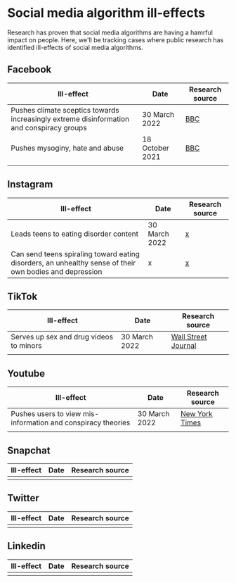 # Social media algorithm ill-effects 

Research has proven that social media algorithms are having a hamrful impact on people. Here, we'll be tracking cases where public research has identified ill-effects of social media algorithms. 


## Facebook

| Ill-effect | Date | Research source |
|---|---|---|
| Pushes climate sceptics towards increasingly extreme disinformation and conspiracy groups | 30 March 2022 | [BBC](https://www.bbc.com/news/technology-60905348)  | 
| Pushes mysoginy, hate and abuse | 18 October 2021 | [BBC](https://www.bbc.com/news/uk-58924168)  |
||||


## Instagram
| Ill-effect | Date | Research source |
|---|---|---|
| Leads teens to eating disorder content | 30 March 2022 | [x](x)  | 
| Can send teens spiraling toward eating disorders, an unhealthy sense of their own bodies and depression | x | [x](x)  |

## TikTok
| Ill-effect | Date | Research source |
|---|---|---|
| Serves up sex and drug videos to minors | 30 March 2022 |  [Wall Street Journal](https://www.wsj.com/articles/tiktok-algorithm-sex-drugs-minors-11631052944)  | 
||||


## Youtube
| Ill-effect | Date | Research source |
|---|---|---|
| Pushes users to view mis-information and conspiracy theories | 30 March 2022 | [New York Times](https://www.nytimes.com/2020/04/16/podcasts/rabbit-hole-internet-youtube-virus.html) |
||||


## Snapchat
| Ill-effect | Date | Research source |
|---|---|---|
||||


## Twitter
| Ill-effect | Date | Research source |
|---|---|---|
||||

## Linkedin
| Ill-effect | Date | Research source |
|---|---|---|
||||

